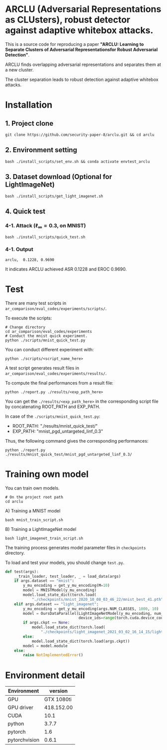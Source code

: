 # ARCLU (Adversarial Representations as CLUsters), robust detector against adaptive whitebox attacks.
This is a source code for reproducing a paper __"ARCLU: Learning to Separate Clusters of Adversarial Representationsfor Robust Adversarial Detection"__.

ARCLU finds overlapping adversarial representations and separates them at a new cluster.

The cluster separation leads to robust detection against adaptive whitebox attacks.

# Installation
## 1. Project clone
```
git clone https://github.com/security-paper-8/arclu.git && cd arclu
```
## 2. Environment setting
```
bash ./install_scripts/set_env.sh && conda activate envtest_arclu
```
## 3. Dataset download (Optional for LightImageNet)
```
bash ./install_scripts/get_light_imagenet.sh
```
## 4. Quick test
### 4-1. Attack ($\ell_\infty=0.3$, on MNIST)
```
bash ./install_scripts/quick_test.sh
```
### 4-1. Output
```
arclu,  0.1228, 0.9690
```
It indicates ARCLU achieved ASR 0.1228 and EROC 0.9690.

# Test
There are many test scripts in `ar_comparison/eval_codes/experiments/scripts/`.

To execute the scripts:
```
# Change directory
cd ar_comparison/eval_codes/experiments
# Conduct the mnist quick experiment.
python ./scripts/mnist_quick_test.py
```
You can conduct different experiment with:
```
python ./scripts/<script_name_here>
```
A test script generates result files in `ar_comparison/eval_codes/experiments/results/`.

To compute the final performances from a result file:
```
python ./report.py ./results/<exp_path_here>
```
You can get the `./results/<exp_path_here>` in the corresponding script file by concatenating ROOT_PATH and EXP_PATH.

In case of the `./scripts/mnist_quick_test.py`:

- ROOT_PATH: "./results/mnist_quick_test/"
- EXP_PATH: "mnist_pgd_untargeted_linf_0.3"

Thus, the following command gives the corresponding performances:

```
python ./report.py ./results/mnist_quick_test/mnist_pgd_untargeted_linf_0.3/
```
# Training own model
You can train own models.
```
# On the project root path
cd arclu
```
A) Training a MNIST model
```
bash mnist_train_script.sh
```
B) Training a LightImageNet model
```
bash light_imagenet_train_script.sh
```
The training process generates model parameter files in `checkpoints` directory.

To load and test your models, you should change `test.py`.
```python
def test(args):
    __train_loader, test_loader, _ = load_data(args)
    if args.dataset == "mnist":
        y_mu_encoding = get_y_mu_encoding(M=10)
        model = MNISTModel(y_mu_encoding)
        model.load_state_dict(torch.load(
            "./checkpoints/mnist_2020_10_08_03_46_22/mnist_best_41.pth")) # <-- modify the string to your MNIST model path.
    elif args.dataset == "light_imagenet":
        y_mu_encoding = get_y_mu_encoding(args.NUM_CLASSES, 1000, 10)
        model = OursDataParallel(LightImageNetModel(y_mu_encoding, num_classes=args.NUM_CLASSES),
                                 device_ids=range(torch.cuda.device_count()))
        if args.ckpt == None:
            model.load_state_dict(torch.load(
                "./checkpoints/light_imagenet_2021_03_02_16_14_15/light_imagenet_160_999_0.385.pth")) # <-- modify the string to your LightImageNet model path.
        else:
            model.load_state_dict(torch.load(args.ckpt))
        model = model.module
    else:
        raise NotImplementedError()
```

# Environment detail
| Environment        	| version 	|
|------------	|------------	|
| GPU        	| GTX 1080ti 	|
| GPU driver 	| 418.152.00 	|
| CUDA       	| 10.1       	|
| python     	| 3.7.7      	|
| pytorch     	| 1.6         	|
| pytorchvision | 0.6.1         |
  